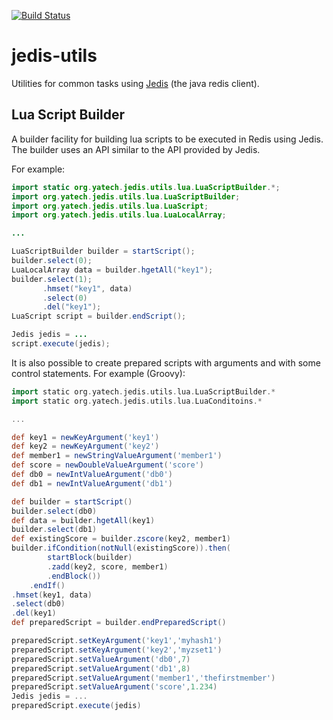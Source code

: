 [![Build Status](https://travis-ci.org/yatechorg/jedis-utils.svg)](https://travis-ci.org/yatechorg/jedis-utils)

# jedis-utils
Utilities for common tasks using [Jedis](https://github.com/xetorthio/jedis) (the java redis client).

## Lua Script Builder
A builder facility for building lua scripts to be executed in Redis using Jedis. 
The builder uses an API similar to the API provided by Jedis. 

For example:
```java
import static org.yatech.jedis.utils.lua.LuaScriptBuilder.*;
import org.yatech.jedis.utils.lua.LuaScriptBuilder;
import org.yatech.jedis.utils.lua.LuaScript;
import org.yatech.jedis.utils.lua.LuaLocalArray;

...

LuaScriptBuilder builder = startScript();
builder.select(0);
LuaLocalArray data = builder.hgetAll("key1");
builder.select(1);
       .hmset("key1", data)
       .select(0)
       .del("key1");
LuaScript script = builder.endScript();

Jedis jedis = ...
script.execute(jedis);
```

It is also possible to create prepared scripts with arguments and with some control statements.
For example (Groovy):
```groovy
import static org.yatech.jedis.utils.lua.LuaScriptBuilder.*
import static org.yatech.jedis.utils.lua.LuaConditoins.*

...

def key1 = newKeyArgument('key1')
def key2 = newKeyArgument('key2')
def member1 = newStringValueArgument('member1')
def score = newDoubleValueArgument('score')
def db0 = newIntValueArgument('db0')
def db1 = newIntValueArgument('db1')

def builder = startScript()
builder.select(db0)
def data = builder.hgetAll(key1)
builder.select(db1)
def existingScore = builder.zscore(key2, member1)
builder.ifCondition(notNull(existingScore)).then(
        startBlock(builder)
        .zadd(key2, score, member1)
        .endBlock())
    .endIf()
.hmset(key1, data)
.select(db0)
.del(key1)
def preparedScript = builder.endPreparedScript()

preparedScript.setKeyArgument('key1','myhash1')
preparedScript.setKeyArgument('key2','myzset1')
preparedScript.setValueArgument('db0',7)
preparedScript.setValueArgument('db1',8)
preparedScript.setValueArgument('member1','thefirstmember')
preparedScript.setValueArgument('score',1.234)
Jedis jedis = ...
preparedScript.execute(jedis)
```
